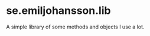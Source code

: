 se.emiljohansson.lib
====================

A simple library of some methods and objects I use a lot.
